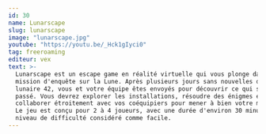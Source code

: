 ```yaml
---
id: 30
name: Lunarscape
slug: lunarscape
image: "lunarscape.jpg"
youtube: "https://youtu.be/_Hck1gIyci0"
tag: freeroaming
editeur: vex
text: >-
  Lunarscape est un escape game en réalité virtuelle qui vous plonge dans une
  mission d'enquête sur la Lune. Après plusieurs jours sans nouvelles de la base
  lunaire 42, vous et votre équipe êtes envoyés pour découvrir ce qui s'y est
  passé. Vous devrez explorer les installations, résoudre des énigmes et
  collaborer étroitement avec vos coéquipiers pour mener à bien votre mission.
  Le jeu est conçu pour 2 à 4 joueurs, avec une durée d'environ 30 minutes et un
  niveau de difficulté considéré comme facile.
---
```

